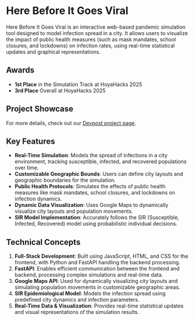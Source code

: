 # Here Before It Goes Viral

Here Before It Goes Viral is an interactive web-based pandemic simulation tool designed to model infection spread in a city. It allows users to visualize the impact of public health measures (such as mask mandates, school closures, and lockdowns) on infection rates, using real-time statistical updates and graphical representations.

## Awards
- **1st Place** in the Simulation Track at HoyaHacks 2025
- **3rd Place** Overall at HoyaHacks 2025

## Project Showcase
For more details, check out our [Devpost project page](https://devpost.com/software/herebeforeitgoesviral-org).

## Key Features
- **Real-Time Simulation**: Models the spread of infections in a city environment, tracking susceptible, infected, and recovered populations over time.
- **Customizable Geographic Bounds**: Users can define city layouts and geographic boundaries for the simulation.
- **Public Health Protocols**: Simulates the effects of public health measures like mask mandates, school closures, and lockdowns on infection dynamics.
- **Dynamic Data Visualization**: Uses Google Maps to dynamically visualize city layouts and population movements.
- **SIR Model Implementation**: Accurately follows the SIR (Susceptible, Infected, Recovered) model using probabilistic individual decisions.

## Technical Concepts
1. **Full-Stack Development**: Built using JavaScript, HTML, and CSS for the frontend, with Python and FastAPI handling the backend processing.
2. **FastAPI**: Enables efficient communication between the frontend and backend, processing complex simulations and real-time data.
3. **Google Maps API**: Used for dynamically visualizing city layouts and simulating population movements in customizable geographic areas.
4. **SIR Epidemiological Model**: Models the infection spread using predefined city dynamics and infection parameters.
5. **Real-Time Data & Visualization**: Provides real-time statistical updates and visual representations of the simulation results.
